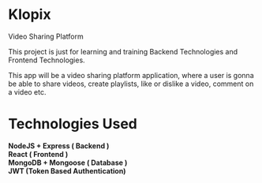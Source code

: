 # Klopix
Video Sharing Platform

This project is just for learning and training Backend Technologies and Frontend Technologies.

This app will be a video sharing platform application, where a user is gonna be able to share videos, create playlists, like or dislike a video,
comment on a video etc.

# Technologies Used

**NodeJS + Express ( Backend )** <br/>
**React ( Frontend )** <br/>
**MongoDB + Mongoose ( Database )** <br/>
**JWT (Token Based Authentication)**
